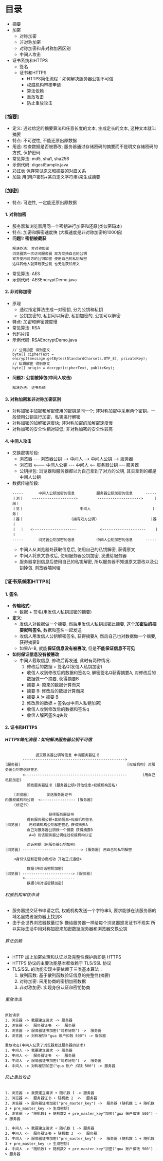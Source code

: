 # 目录
- 摘要
- 加密
    - 对称加密
    - 非对称加密
    - 对称加密和非对称加密区别
    - 中间人攻击
- 证书系统和HTTPS
    - 签名
    - 证书和HTTPS
        - HTTPS简化流程：如何解决服务器公钥不可信
        - 权威机构审核申请
        - 算法依赖
        - 重放攻击
        - 防止重放攻击

### [摘要]
  * 定义: 通过给定的摘要算法和任意长度的文本, 生成定长的文本, 这种文本就叫摘要
  * 特点: 不可逆性, 不能还原出原数据
  * 用途: 检查数据是否被篡改; 服务器通过存储密码的摘要而不是明文存储密码的方式, 保护密码
  * 常见算法: md5, sha1, sha256
  * 示例代码: digestEample.java
  * 彩虹表 保存常见原文和摘要的对应关系
  * 加盐 用(用户密码+某自定义字符串)来生成摘要    

### [加密]
  * 特点: 可逆性, 一定能还原出原数据

#### 1. 对称加密
  * 服务器和浏览器用同一个密钥进行加密和还原(类似密码本)
  * 特点: 加密和解密速度快 (大概速度是非对称加密的1000倍)
  * **问题1: 密钥被截获**
    ```
    解决办法: 非对称加密
    浏览器第一次访问服务器 双方交换自己的公钥
    双方使用对方的公钥加密 使用自己的私钥解密
    这样其他人就算截获公钥 也无法获知原文
    ```
  * 常见算法: AES
  * 示例代码: AESEncryptDemo.java

#### 2. 非对称加密
  * 原理
    * 通过指定算法生成一对密钥, 分为公钥和私钥
    * 公钥加密的, 私钥可以解密, 私钥加密的, 公钥可以解密
  * 特点: 加密和解密速度慢
  * 常见算法: RSA
  * 代码片段
  * 示例代码: RSAEncryptDemo.java
    ```
    // 公钥加密 得到密文
    byte[] cipherText = encrypt(message.getBytes(StandardCharsets.UTF_8), privateKey);
    // 私钥解密 得到原文
    byte[] origin = decrypt(cipherText, publicKey);
    ```
  * **问题2: 公钥被掉包(中间人攻击)**
    ```
    解决办法: 证书系统
    ```

#### 3. 对称加密和非对称加密区别
  * 对称加密中加密和解密使用的密钥是同一个; 非对称加密中采用两个密钥，一般使用公钥进行加密，私钥进行解密
  * 对称加密的加解密速度快; 非对称加密的加解密速度慢
  * 对称加密的安全性相对较低; 非对称加密的安全性较高

#### 4. 中间人攻击
  * 交换密钥阶段:
    * 浏览器 --- 浏览器公钥 --> 中间人 --> 中间人公钥 --> 服务器
    * 浏览器 <--- 中间人公钥 --- 中间人 <-- 服务器公钥 --- 服务器
    * 公钥掉包: 浏览器和服务器都以为自己拿到了对方的公钥, 其实拿到的都是中间人公钥
  * 数据传输阶段:
    ```
    -----       中间人公钥加密的信息          服务器公钥加密的信息      -----
    丨浏丨    -------------------->         -------------------->     丨服丨
    丨览丨                          中间人                            丨务丨
    丨器丨                      (拥有双方公钥)                        丨器丨
    丨  丨   <--------------------           <--------------------    丨  丨
    -----       浏览器公钥加密的信息          中间人公钥加密的信息      -----
    ```
    * 中间人从浏览器处获取信息后, 使用自己的私钥解密, 获得原文
    * 中间人将原文篡改后, 使用服务器公钥加密, 发送给服务器
    * 服务器拿到信息后使用自己的私钥解密, 所以服务器不知道原文篡改以及公钥掉包, 浏览器端同理

### [证书系统和HTTPS]
#### 1. 签名
  * **传输格式:**
    * 数据 + 签名(用发信人私钥加密的摘要)
  * **定义**:
    * 发信人对数据做一个摘要, 然后用发信人私钥加密此摘要, 这个**加密后的摘要就叫签名**, 数据和签名一起发送
    * 收信人用发信人公钥解密签名, 获得摘要A, 然后自己也对数据做一个摘要, 获得摘要B
    * 如果A=B, 就能**保证信息没有被篡改**, 但是**不能保证信息不可见**
  * **如何保证信息没有被篡改**
    * 中间人截取信息, 修改后再发送, 此时有两种情况:
      1. 修改后的数据 + 签名Q(发信人私钥加密)
        * 收信人收到修改后的数据和签名Q, 解密签名Q获得摘要A, 对修改后的数据做一个摘要, 获得摘要B
        * 摘要 A: 原来的数据计算而来
        * 摘要 B: 修改后的数据计算而来
        * 摘要 A != 摘要 B
      2. 修改后的数据 + 签名q(中间人私钥加密)
        * 收信人收到修改后的数据和签名q
        * 收信人解密签名q失败

#### 2. 证书和HTTPS
###### **HTTPS简化流程：如何解决服务器公钥不可信**
  ```
                提交服务器公钥等信息 申请服务器证书
          ----------------------------------------------->
  [服务器]                                                 [权威机构] 对服务器公钥等信息签名
          <-----------------------------------------------       (用自己私钥加密)
            颁发服务器证书 (服务器公钥+其他信息+权威机构签名)
  ```
  ```
      [浏览器]        发送服务器证书
  内置权威机构公钥  <---------------- [服务器]
      (根证书)
  ```
  ```
                      获得服务器证书
            得到服务器公钥+其他信息+权威机构签名
  [浏览器]    用权威机构公钥解密签名 获得摘要A
            自己对服务器公钥做一个摘要 获得摘要B
             A=B 则该服务器公钥经过权威机构认证
  ```
  ```
            对话密钥（用服务器公钥加密）
  [浏览器] ---------------------------> [服务器] 用自己的私钥解密
  ```
  ```
      <身份认证和密钥协商成功 开始正式通信>

            数据(用对话密钥加密)
  [浏览器] -----------------------> [服务器]
          <-----------------------
            数据(用对话密钥加密)
  ```

###### 权威机构审核申请
  * 服务器提交证书申请之后, 权威机构发送一个字符串S, 要求能够在该服务器的域名里或者服务器上找到S
  * 由于全世界浏览器数量过多 像给服务器一样给每个浏览器颁发证书不现实
    所以实际生活中用对称加密来加密数据服务器和浏览器交换公钥

###### 算法依赖
  * HTTP 加上加密处理和认证以及完整性保护后即是 HTTPS
  * HTTPS 协议的主要功能基本都依赖于 TLS/SSL 协议
  * TLS/SSL 的功能实现主要依赖于三类基本算法：
    1. 散列函数: 基于散列函数验证信息的完整性(摘要)
    2. 对称加密: 采用协商的密钥加密数据
    3. 非对称加密: 实现身份认证和密钥协商

###### 重放攻击
```
原始请求
1. 浏览器 -> 我要建立请求 -> 服务器
2. 浏览器 <-  服务器证书  <-  服务器
3. 浏览器 -> 服务器证书加密("对称秘钥") ->  服务器
4. 浏览器 -> 对称秘钥("gua 账户扣钱 500") -> 服务器
```
```
重放攻击(中间人记录了浏览器发过服务器的请求)
1. 中间人 -> 我要建立请求 -> 服务器
2. 中间人 <-  服务器证书  <-  服务器
3. 中间人 -> 服务器证书加密("对称秘钥") ->  服务器
4. 中间人 -> 对称秘钥加密("gua 账户 扣钱 500") -> 服务器
```

###### 防止重放攻击
```
1. 浏览器 -> 我要建立请求 + 随机数 1 -> 服务器
2. 浏览器 <-  服务器证书 + 随机数 2  <-  服务器
3. 浏览器 -> 服务器证书加密("pre_master_key") ->  服务器 (随机数 1 + 随机数 2 + pre_master_key -> 生成密钥)
4. 浏览器 -> "随机数1 + 随机数2 + pre_master_key"加密("gua 账户扣钱 500") -> 服务器
```
```
1. 中间人 -> 我要建立请求 + 随机数 1 -> 服务器
2. 中间人 <-  服务器证书 + 随机数 3  <-  服务器
3. 中间人 -> 服务器证书加密("pre_master_key") ->  服务器 (随机数 1 + 随机数 3 + pre_master_key -> 生成密钥)
4. 中间人 -> "随机数1 + 随机数2 + pre_master_key"加密("gua 账户扣钱 500") -> 服务器
```
